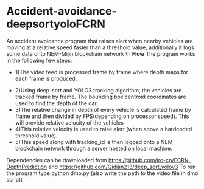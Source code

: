 # Accident-avoidance-deepsortyoloFCRN
An accident avoidance program that raises alert when nearby vehicles are moving at a relative speed faster than a threshold value, additionally it logs some data onto NEM-Mijin blockchain network \n
**Flow**
The program works in the following few steps:
* 1)The video feed is processed frame by frame where depth maps for each frame is produced. 
- 2)Using deep-sort and YOLO3 tracking algorithm, the vehicles are tracked frame by frame. The bounding box centroid coordinates are used to find the depth of the car.
- 3)The relative change in depth of every vehicle is calculated frame by frame and then divided by FPS(depending on processor speed). This will provide relative velocity of the vehicles
- 4)This relative velocity is used to raise alert (when above a hardcoded threshold value).
- 5)This speed along with tracking_id is then logged onto a NEM blockchain network through a server hosted on local machine.

Dependencies can be downloaded from https://github.com/iro-cp/FCRN-DepthPrediction and https://github.com/Qidian213/deep_sort_yolov3
To run the program type python dmo.py (also write the path to the video file in dmo script)
